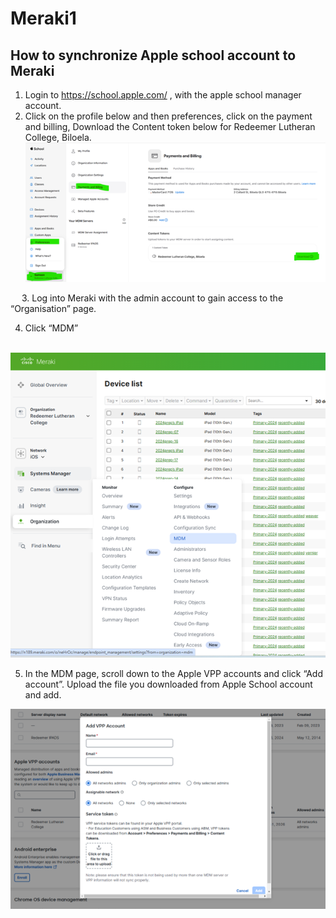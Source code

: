 # Meraki1

## How to synchronize Apple school account to Meraki
1.	Login to https://school.apple.com/ ,  with the apple school manager account. 
2.	Click on the profile below and then preferences, click on the payment and billing, Download the Content token below for Redeemer Lutheran College, Biloela.
![Apple school](./Appleschool.png)

 

 
3.	Log into Meraki with the admin account to gain access to the “Organisation” page. 

4.	Click “MDM” 

 ![MDM Page](./Meraki1.png)
 
5.	In the MDM page, scroll down to the Apple VPP accounts and click “Add account”. Upload the file you downloaded from Apple School account and add.

![Add Vpp Account](./Add-Vpp-Account.png)
